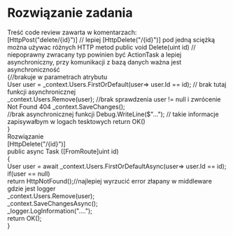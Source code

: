 # Rozwiązanie zadania
Treść code review zawarta w komentarzach:<br />
[HttpPost("delete/{id}")] // lepiej [HttpDelete("/{id}")] pod jedną sciężką można używac różnych HTTP metod 
public void Delete(uint id) // niepoprawny zwracany typ powinien być ActionTask a lepiej asynchroniczny, przy komunikacji z bazą danych ważna jest asynchroniczność<br />
{//brakuje w parametrach atrybutu<br />
  User user = _context.Users.FirstOrDefault(user=> user.Id == id); // brak tutaj funkcji asynchronicznej<br />
  _context.Users.Remove(user); //brak sprawdzenia  user != null i zwrócenie  Not Found 404 
  _context.SaveChanges();<br />//brak asynchronicznej funkcji
  Debug.WriteLine($"..."); // takie informacje zapisywałbym w logach tesktowych
  return OK()<br />
}<br />
Rozwiązanie <br />
[HttpDelete("/{id}")]<br />
public async Task<ActionResult> ([FromRoute]uint id)<br />
{<br />
  User user = await _context.Users.FirstOrDefaultAsync(user=> user.Id == id);<br />
  if(user == null)<br />
    return HttpNotFound();//najlepiej wyrzucić error złapany w middleware gdzie jest logger<br />
  _context.Users.Remove(user);<br />
  _context.SaveChangesAsync();<br />
  _logger.LogInformation("....");<br />
  return OK();<br />
} </br>
<br />

